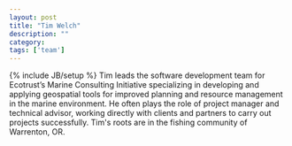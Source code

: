 ```yaml
---
layout: post
title: "Tim Welch"
description: ""
category: 
tags: ['team']
---
```

{% include JB/setup %}
Tim leads the software development team for Ecotrust’s Marine Consulting Initiative specializing in developing and applying geospatial tools for improved planning and resource management in the marine environment.  He often plays the role of project manager and technical advisor, working directly with clients and partners to carry out projects successfully.  Tim's roots are in the fishing community of Warrenton, OR. 